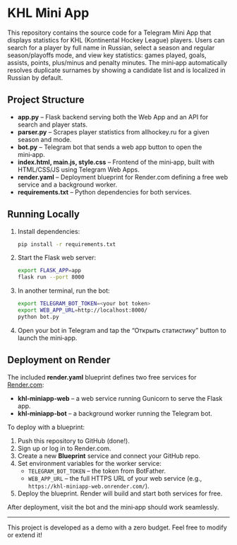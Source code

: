 # KHL Mini App

This repository contains the source code for a Telegram Mini App that displays statistics for KHL (Kontinental Hockey League) players. Users can search for a player by full name in Russian, select a season and regular season/playoffs mode, and view key statistics: games played, goals, assists, points, plus/minus and penalty minutes. The mini‑app automatically resolves duplicate surnames by showing a candidate list and is localized in Russian by default.

## Project Structure

- **app.py** – Flask backend serving both the Web App and an API for search and player stats.
- **parser.py** – Scrapes player statistics from allhockey.ru for a given season and mode.
- **bot.py** – Telegram bot that sends a web app button to open the mini‑app.
- **index.html, main.js, style.css** – Frontend of the mini‑app, built with HTML/CSS/JS using Telegram Web Apps.
- **render.yaml** – Deployment blueprint for Render.com defining a free web service and a background worker.
- **requirements.txt** – Python dependencies for both services.

## Running Locally

1. Install dependencies:
   ```bash
   pip install -r requirements.txt
   ```
2. Start the Flask web server:
   ```bash
   export FLASK_APP=app
   flask run --port 8000
   ```
3. In another terminal, run the bot:
   ```bash
   export TELEGRAM_BOT_TOKEN=<your bot token>
   export WEB_APP_URL=http://localhost:8000/
   python bot.py
   ```
4. Open your bot in Telegram and tap the “Открыть статистику” button to launch the mini‑app.

## Deployment on Render

The included **render.yaml** blueprint defines two free services for [Render.com](https://render.com):
- **khl‑miniapp‑web** – a web service running Gunicorn to serve the Flask app.
- **khl‑miniapp‑bot** – a background worker running the Telegram bot.

To deploy with a blueprint:

1. Push this repository to GitHub (done!).
2. Sign up or log in to Render.com.
3. Create a new **Blueprint** service and connect your GitHub repo.
4. Set environment variables for the worker service:
   - `TELEGRAM_BOT_TOKEN` – the token from BotFather.
   - `WEB_APP_URL` – the full HTTPS URL of your web service (e.g., `https://khl-miniapp-web.onrender.com/`).
5. Deploy the blueprint. Render will build and start both services for free.

After deployment, visit the bot and the mini‑app should work seamlessly.

---

This project is developed as a demo with a zero budget. Feel free to modify or extend it!
